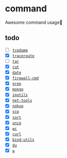 # command

Awesome command usage:bow:

## todo

- [ ] [`tcpdump`](./commands/tcpdump.md)
- [x] [`traceroute`](./commands/traceroute.md)
- [ ] [`tar`](./commands/tar.md)
- [x] [`cut`](./commands/cut.md)
- [x] [`date`](./commands/date.md)
- [x] [`firewall-cmd`](./commands/firewall-cmd.md)
- [x] [`grep`](./commands/grep.md)
- [x] [`mongo`](./commands/mongo.md)
- [x] [`iputils`](./commands/iputils.md)
- [x] [`net-tools`](./commands/net-tools.md)
- [x] [`nohup`](./commands/nohup.md)
- [x] [`scp`](./commands/scp.md)
- [x] [`sort`](./commands/sort.md)
- [x] [`uniq`](./commands/uniq.md)
- [x] [`wc`](./commands/wc.md)
- [x] [`curl`](./commands/curl.md)
- [x] [`bind-utils`](./commands/bind-utils.md)
- [x] [`du`]('./commands/du.md)
- [x] [`w`]('./commands/w.md)
